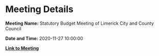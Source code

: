 # Meeting Details

**Meeting Name:** Statutory Budget Meeting of Limerick City and County Council

**Date and Time:** 2020-11-27 10:00:00

**[Link to Meeting](https://www.limerick.ie/council/whats-on/statutory-budget-meeting-limerick-city-and-county-council-3)**
